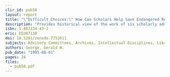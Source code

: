 ```yaml
---
clir_id: pub58
layout: report
title: "\"Difficult Choices:\" How Can Scholars Help Save Endangered Research Resources?"
description: "Provides historical view of the work of six scholarly advisory committees since 1988 and suggests possibilities for the future. Preferred option is for Commission to work with scholarly associations to take leadership responsibility and to expand deliberations to include materials with priority for digitization."
isbn: 1-887334-43-2
eric: ED387138
doi: 10.5281/zenodo.7752611
subjects: Advisory Committees, Archives, Intellectual Disciplines, Library Materials, Preservation, Selection Tools
authors: George, Gerald W.
pub_date: "1995-08-01"
pages: 24
files:
  - pub58.pdf
---
```

